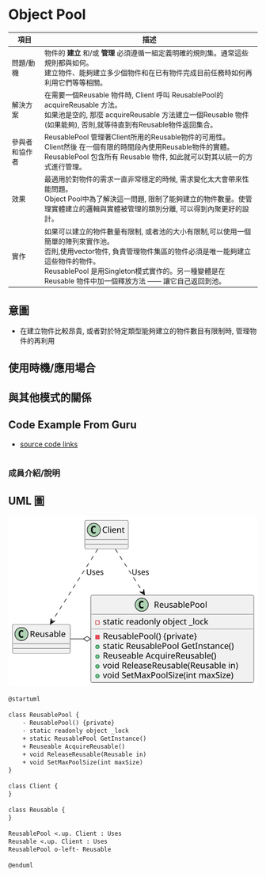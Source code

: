 # Object Pool

| 項目      | 描述 |
| -------- | ------- |
| 問題/動機     |  物件的 __建立__ 和/或 __管理__ 必須遵循一組定義明確的規則集。通常這些規則都與如何。<br/> 建立物件、能夠建立多少個物件和在已有物件完成目前任務時如何再利用它們等等相關。 |
| 解決方案      | 在需要一個Reusable 物件時, Client 呼叫 ReusablePool的acquireReusable 方法。<br/> 如果池是空的, 那麼 acquireReusable 方法建立一個Reusable 物件(如果能夠), 否則,就等待直到有Reusable物件返回集合。 | 
| 參與者和協作者 | ReusablePool 管理著Client所用的Reusable物件的可用性。<br/> Client然後 在一個有限的時間段內使用Reusable物件的實體。 <br/> ReusablePool 包含所有 Reusable 物件, 如此就可以對其以統一的方式進行管理。 |  
| 效果         | 最適用於對物件的需求一直非常穩定的時候, 需求變化太大會帶來性能問題。<br/> Object Pool中為了解決這一問題, 限制了能夠建立的物件數量。使管理實體建立的邏輯與實體被管理的類別分離, 可以得到內聚更好的設計。 | 
| 實作         | 如果可以建立的物件數量有限制, 或者池的大小有限制,可以使用一個簡單的陣列來實作池。<br/> 否則,使用vector物件, 負責管理物件集區的物件必須是唯一能夠建立這些物件的物件。<br/> ReusablePool 是用Singleton模式實作的。另一種變體是在 Reusable 物件中加一個釋放方法 —— 讓它自己返回到池。 | 

## 意圖

- 在建立物件比較昂貴, 或者對於特定類型能夠建立的物件數目有限制時, 管理物件的再利用

## 使用時機/應用場合

## 與其他模式的關係

## Code Example From Guru

- [source code links]()

```csharp

```

### 成員介紹/說明


## UML 圖

![Pattern](../resources/UML_ObjectPool.svg)

```
@startuml

class ReusablePool {
    - ReusablePool() {private}
    - static readonly object _lock
    + static ReusablePool GetInstance()
    + Reuseable AcquireReusable()
    + void ReleaseReusable(Reusable in)
    + void SetMaxPoolSize(int maxSize)
}

class Client {
}

class Reusable {
}

ReusablePool <.up. Client : Uses
Reusable <.up. Client : Uses
ReusablePool o-left- Reusable

@enduml

```